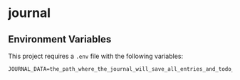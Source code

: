 # journal

## Environment Variables

This project requires a `.env` file with the following variables:

```env
JOURNAL_DATA=the_path_where_the_journal_will_save_all_entries_and_todo_list
